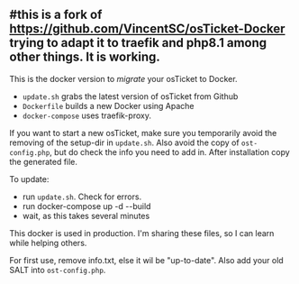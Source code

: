 #this is a fork of https://github.com/VincentSC/osTicket-Docker trying to adapt it to traefik and php8.1 among other things.
It is working.
--------------------------------------------------------------------------
This is the docker version to *migrate* your osTicket to Docker.

- `update.sh` grabs the latest version of osTicket from Github
- `Dockerfile` builds a new Docker using Apache
- `docker-compose` uses traefik-proxy.

If you want to start a new osTicket, make sure you temporarily avoid the removing of the setup-dir in `update.sh`. Also avoid the copy of `ost-config.php`, but do check the info you need to add in. After installation copy the generated file.

To update:
- run `update.sh`. Check for errors.
- run docker-compose up -d --build
- wait, as this takes several minutes

This docker is used in production. I'm sharing these files, so I can learn while helping others.

For first use, remove info.txt, else it wil be "up-to-date". Also add your old SALT into `ost-config.php`.
